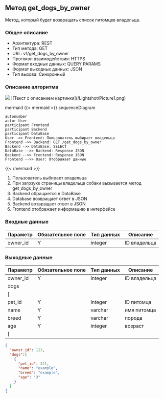 ## Метод get_dogs_by_owner
 
Метод, который будет возвращать список питомцев владельца.
 
### Общее описание 
 
* Архитектура: REST 
* Тип метода: GET 
* URL: v1/get_dogs_by_owner
* Протокол взаимодействия: HTTPS 
* Формат входных данных: QUERY PARAMS
* Формат выходных данных: JSON 
* Тип вызова: Синхронный 
 
### Описание алгоритма 
 
 <img src="/Lightshot/Picture1.png"/>
 ![Текст с описанием картинки](/Lightshot/Picture1.png)

mermaid 
{{< mermaid >}} 
sequenceDiagram 
    
    autonumber
    actor User
    participant Frontend
    participant Backend
    participant DataBase
    User ->> Frontend: Пользователь выбирает владельца
    Frontend ->> Backend: GET /get_dogs_by_owner
    Backend ->> DataBase: SELECT
    DataBase -->> Backend: Response JSON
    Backend -->> Frontend: Response JSON
    Frontend -->> User: Отображает данные
    
{{< /mermaid >}} 
 
 
1. Пользователь выбирает владельца
2. При загрзуке страницы владельца собаки вызывается метод get_dogs_by_owner
3. Backend обращается в DataBase
4. Database возвращает ответ в JSON
5. Backend возвращает ответ в JSON
6. Frontend отображает информацию в интерфейсе


### Входные данные 
| Параметр                       | Обязательное поле | Тип данных | Описание        | 
| ------------------------------ | ----------------- | ---------- | --------------- | 
| owner_id                       | Y                 | integer    | ID владельца    |

### Выходные данные 
| Параметр                       | Обязательное поле | Тип данных | Описание        | 
| ------------------------------ | ----------------- | ---------- | --------------- |
| owner_id                       | Y                 | integer    | ID владельца    |
| dogs                           |                   |            |                 | 
| [                              |                   |            |                 | 
| pet_id                         | Y                 | integer    | ID питомца      |
| name                           | Y                 | varchar    | имя питомца     |
| breed                          | Y                 | varchar    | порода          |
| age                            | Y                 | integer    | возраст         |
| ]                              |                   |            |                 | 


```json 
{ 
  "owner_id": 123,
  "dogs":[
    {
      "pet_id": 321,
      "name": "example",
      "breed": "example",
      "age": "3"
    }
  ]
{ 

  
``` 